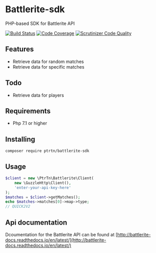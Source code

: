 # Battlerite-sdk
PHP-based SDK for Battlerite API

[![Build Status](https://travis-ci.org/PtrTn/battlerite-sdk.svg?branch=master)](https://travis-ci.org/PtrTn/battlerite-sdk)
[![Code Coverage](https://scrutinizer-ci.com/g/PtrTn/battlerite-sdk/badges/coverage.png?b=master)](https://scrutinizer-ci.com/g/PtrTn/battlerite-sdk/?branch=master)
[![Scrutinizer Code Quality](https://scrutinizer-ci.com/g/PtrTn/battlerite-sdk/badges/quality-score.png?b=master)](https://scrutinizer-ci.com/g/PtrTn/battlerite-sdk/?branch=master)

## Features
- Retrieve data for random matches
- Retrieve data for specific matches

## Todo
- Retrieve data for players

## Requirements
- Php 7.1 or higher

## Installing
`composer require ptrtn/battlerite-sdk`

## Usage
```php
$client = new \PtrTn\Battlerite\Client(
    new \GuzzleHttp\Client(),
    'enter-your-api-key-here'
);
$matches = $client->getMatches();
echo $matches->matches[0]->map->type;
// QUICK2V2
```


## Api documentation
Dcoumentation for the Battlerite API can be found at [http://battlerite-docs.readthedocs.io/en/latest/](http://battlerite-docs.readthedocs.io/en/latest/)
